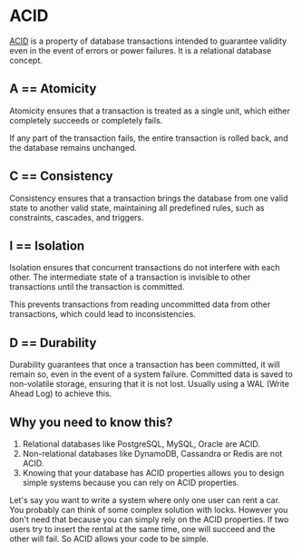 # ACID
[ACID](https://en.wikipedia.org/wiki/ACID) is a property of database transactions intended to guarantee validity even in the event of errors or power failures. It is a relational database concept.

## A == Atomicity
Atomicity ensures that a transaction is treated as a single unit, which either completely succeeds or completely fails. 

If any part of the transaction fails, the entire transaction is rolled back, and the database remains unchanged.

## C == Consistency
Consistency ensures that a transaction brings the database from one valid state to another valid state, maintaining all predefined rules, such as constraints, cascades, and triggers.

## I == Isolation
Isolation ensures that concurrent transactions do not interfere with each other. The intermediate state of a transaction is invisible to other transactions until the transaction is committed.

This prevents transactions from reading uncommitted data from other transactions, which could lead to inconsistencies.

## D == Durability
Durability guarantees that once a transaction has been committed, it will remain so, even in the event of a system failure. Committed data is saved to non-volatile storage, ensuring that it is not lost. Usually using a WAL (Write Ahead Log) to achieve this.

## Why you need to know this?

1. Relational databases like PostgreSQL, MySQL, Oracle are ACID.
2. Non-relational databases like DynamoDB, Cassandra or Redis are not ACID.
3. Knowing that your database has ACID properties allows you to design simple systems because you can rely on ACID properties.

Let's say you want to write a system where only one user can rent a car. You probably can think of some complex solution with locks. However you don't need that because you can simply rely on the ACID properties. If two users try to insert the rental at the same time, one will succeed and the other will fail. So ACID allows your code to be simple.